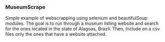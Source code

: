 ### MuseumScrape
Simple example of webscrapping using selenium and beautifulSoup modules. The goal is to run through a museum listing website and search for the ones located in the state of Alagoas, Brazil. Then, Include on a csv files only the ones that have a website attached.

